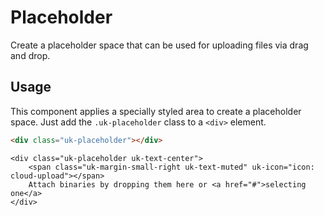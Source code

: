 # Placeholder

<p class="uk-text-lead">Create a placeholder space that can be used for uploading files via drag and drop.</p>

## Usage

This component applies a specially styled area to create a placeholder space. Just add the `.uk-placeholder` class to a `<div>` element.

```html
<div class="uk-placeholder"></div>
```

```example
<div class="uk-placeholder uk-text-center">
    <span class="uk-margin-small-right uk-text-muted" uk-icon="icon: cloud-upload"></span>
    Attach binaries by dropping them here or <a href="#">selecting one</a>
</div>
```